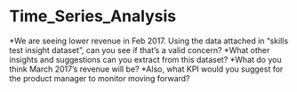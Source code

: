 # Time_Series_Analysis

*We are seeing lower revenue in Feb 2017. Using the data attached in “skills test insight
dataset”, can you see if that’s a valid concern?
*What other insights and suggestions can you extract from this dataset?
*What do you think March 2017’s revenue will be?
*Also, what KPI would you suggest for the product manager to monitor moving forward?
